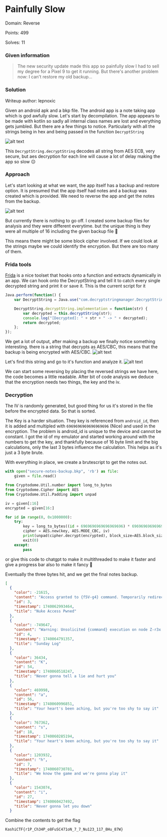 # Painfully Slow

Domain: Reverse

Points: 499 

Solves: 11

### Given information

> The new security update made this app so painfully slow I had to sell my degree for a Pixel 9 to get it running. But there's another problem now: I can't restore my old backup...

### Solution

Writeup author: lepnoxic

Given an android apk and a bkp file. The android app is a note taking app which is god awfully slow. Let's start by decompilation. The app appears to be made with kotlin so sadly all internal class names are lost and everything gets jumbled. But there are a few things to notice. Particularly with all the strings being in hex and being passed in the function `DecryptString`

![alt text](image.png)

This `DecryptString.decryptString` decodes all string from AES ECB, very secure, but aes decryption for each line will cause a lot of delay making the app so slow 😔

### Approach

Let's start looking at what we want, the app itself has a backup and restore option. It is presumed that the app itself had notes and a backup was created which is provided. We need to reverse the app and get the notes from the backup. 

![alt text](image-1.png)

But currently there is nothing to go off. I created some backup files for analysis and they were different everytime. but the unique thing is they were all multiple of 16 including the given backup file 🤔

This means there might be some block cipher involved. If we could look at the strings maybe we could identify the encryption. But there are too many of them. 

### Frida tools

[Frida](https://frida.re) is a nice toolset that hooks onto a function and extracts dynamically in an app. We can hook onto the DecryptString and tell it to catch every single decrypted string and print it or save it. This is the current script for it 

```js
Java.perform(function() {
    var DecryptString = Java.use("com.decryptstringmanager.DecryptString");

    DecryptString.decryptString.implementation = function(str) {
        var decrypted = this.decryptString(str);
        console.log("[Decrypted]: " + str + " -> " + decrypted);
        return decrypted; 
    };
});
```

We get a lot of output, after making a backup we finally notice something interesting. there is a string that decrypts as AES/CBC, this means that the backup is being encrypted with AES/CBC.
![alt text](image-2.png)

Let's find this string and go to it's function and analyze it.
![alt text](image-3.png)

We can start some reversing by placing the reversed strings we have here, the code becomes a little readable. After bit of code analysis we deduce that the encryption needs two things, the key and the iv. 

### Decryption

The IV is randomly generated, but good thing for us it's stored in the file before the encrypted data. So that is sorted. 

The Key is a harder situation. They key is referenced from `android_id`, then it is added and multipled with `6969696969696969696` (Nice) and used in the encryption. The problem is android_id is unique to the device and cannot be constant. I got the id of my emulator and started working around with the numbers to get the key, and thankfully because of 16 byte limit and the big calculations, only the last 3 bytes influence the calculation. This helps as it's just a 3 byte brute. 

With everything in place, we create a brutescript to get the notes out. 

```py
with open("secure-notes-backup.bkp", 'rb') as file:
    given = file.read()

from Cryptodome.Util.number import long_to_bytes
from Cryptodome.Cipher import AES
from Cryptodome.Util.Padding import unpad

iv = given[:16]
encrypted = given[16:]

for id in range(0, 0x1000000):
    try:
        key = long_to_bytes((id + 6969696969696969696) * 6969696969696969696)
        cipher = AES.new(key, AES.MODE_CBC, iv)
        print(unpad(cipher.decrypt(encrypted), block_size=AES.block_size).decode())
        exit(0)
    except:
        pass
```

or give this code to chatgpt to make it multithreaded to make it faster and give a progress bar also to make it fancy 👀

Eventually the three bytes hit, and we get the final notes backup. 

```json
[
  {
    "color": -21615,
    "content": "Access granted to {f5V-g4} command. Temporarily redirect traffic to #subnet! {Update} proxychains-0405 complete, initiating layer 3 bypass. Override input_d1ffr3nt @sandbox. Data spikes detected: {analysis} incomplete. Buffer overrun error: {S3v3r17y level:high} – recalibrate. Awaiting {keygen} response. Sequence obfuscated! X9F_purge complete",
    "id": 3,
    "timestamp": 1740062993464,
    "title": "Nuke Access Pwned"
  },
  {
    "color": -749647,
    "content": "Warning: Unsolicited {command} execution on node Z-r3x. Buffer overflow risk at location{4X} in RAM. Manual override required – engage test_protection level 8G. Re-routing through firewall-delta. {sync error} identified, solution encrypted in layer K-9. Rebooting {undefined} core, engage hardlock immediately. Intrusion log confirms {attempt} to decrypt_secure {c4dm1um_c0r3}. Proceed with force-quit after 3x retries. Data breach imminent!",
    "id": 4,
    "timestamp": 1740064791357,
    "title": "Sunday Log"
  },
  {
    "color": 36434,
    "content": "K",
    "id": 54,
    "timestamp": 1740060518247,
    "title": "Never gonna tell a lie and hurt you"
  },
  {
    "color": 469998,
    "content": "a",
    "id": 56,
    "timestamp": 1740060996851,
    "title": "Your heart's been aching, but you're too shy to say it"
  },
  {
    "color": 767362,
    "content": "s",
    "id": 18,
    "timestamp": 1740060285194,
    "title": "Your heart's been aching, but you're too shy to say it"
  },
  {
    "color": 1203932,
    "content": "h",
    "id": 7,
    "timestamp": 1740060730781,
    "title": "We know the game and we're gonna play it"
  },
  {
    "color": 1543074,
    "content": "i",
    "id": 27,
    "timestamp": 1740060427492,
    "title": "Never gonna let you down"
  }
```

Combine the contents to get the flag

```KashiCTF{r1P_Ch34P_o8FuSC471oN_7_7_Nu123_117_8Hu_87W}```
